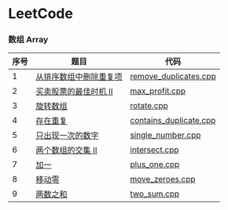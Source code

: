 # LeetCode

### 数组 Array
|序号|题目|代码|
|----|----|----|
|1| [从排序数组中删除重复项](https://leetcode-cn.com/problems/remove-duplicates-from-sorted-array/description/)|[remove_duplicates.cpp](https://github.com/ice-tong/LeetCode/blob/master/Array/remove_duplicates.cpp)|
|2|[买卖股票的最佳时机 II](https://leetcode-cn.com/explore/interview/card/top-interview-questions-easy/1/array/22/)|[max_profit.cpp](https://github.com/ice-tong/LeetCode/blob/master/Array/max_profit.cpp)|
|3|[旋转数组](https://leetcode-cn.com/explore/interview/card/top-interview-questions-easy/1/array/23/)|[rotate.cpp](https://github.com/ice-tong/LeetCode/blob/master/Array/rotate.cpp)|
|4|[存在重复](https://leetcode-cn.com/explore/interview/card/top-interview-questions-easy/1/array/24/)|[contains_duplicate.cpp](https://github.com/ice-tong/LeetCode/blob/master/Array/contains_duplicate.cpp)|
|5|[只出现一次的数字](https://leetcode-cn.com/explore/interview/card/top-interview-questions-easy/1/array/25/)|[single_number.cpp](https://github.com/ice-tong/LeetCode/blob/master/Array/single_number.cpp)|
|6|[两个数组的交集 II](https://leetcode-cn.com/explore/interview/card/top-interview-questions-easy/1/array/26/)|[intersect.cpp](https://github.com/ice-tong/LeetCode/blob/master/Array/intersect.cpp)|
|7|[加一](https://leetcode-cn.com/explore/interview/card/top-interview-questions-easy/1/array/27/)|[plus_one.cpp](https://github.com/ice-tong/LeetCode/blob/master/Array/plus_one.cpp)|
|8|[移动零](https://leetcode-cn.com/explore/interview/card/top-interview-questions-easy/1/array/28/)|[move_zeroes.cpp](https://github.com/ice-tong/LeetCode/blob/master/Array/move_zeroes.cpp)|
|9|[两数之和](https://leetcode-cn.com/explore/interview/card/top-interview-questions-easy/1/array/29/)|[two_sum.cpp](https://github.com/ice-tong/LeetCode/blob/master/Array/two_sum.cpp)|
